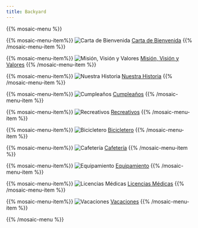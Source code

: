 ```yaml
---
title: Backyard
---
```


{{% mosaic-menu %}}

{{% mosaic-menu-item%}}
![Carta de Bienvenida](../img/letter.png)
[Carta de Bienvenida](/home/carta_bienvenida/)
{{% /mosaic-menu-item %}}

{{% mosaic-menu-item%}}
![Misión, Visión y Valores](../img/mission.png)
[Misión, Visión y Valores](/quienes_somos/mision_vision_valores/)
{{% /mosaic-menu-item %}}

{{% mosaic-menu-item%}}
![Nuestra Historia](../img/history.png)
[Nuestra Historia](/quienes_somos/nuestra_historia/)
{{% /mosaic-menu-item %}}

{{% mosaic-menu-item%}}
![Cumpleaños](../img/birthday.png)
[Cumpleaños](/quienes_somos/cumpleanos/)
{{% /mosaic-menu-item %}}

{{% mosaic-menu-item%}}
![Recreativos](../img/games.png)
[Recreativos](/que_ofrecemos/recreativos/)
{{% /mosaic-menu-item %}}

{{% mosaic-menu-item%}}
![Bicicletero](../img/bike.png)
[Bicicletero](/que_ofrecemos/bicicletero/)
{{% /mosaic-menu-item %}}

{{% mosaic-menu-item%}}
![Cafetería](../img/coffe.png)
[Cafetería](/que_ofrecemos/cafeteria/)
{{% /mosaic-menu-item %}}

{{% mosaic-menu-item%}}
![Equipamiento](../img/equipement.png)
[Equipamiento](/que_ofrecemos/equipamiento/)
{{% /mosaic-menu-item %}}

{{% mosaic-menu-item%}}
![Licencias Médicas](../img/health.jpg)
[Licencias Médicas](/nuestras_pautas/licencias/)
{{% /mosaic-menu-item %}}

{{% mosaic-menu-item%}}
![Vacaciones](../img/vacations.png)
[Vacaciones](/nuestras_pautas/vacaciones/)
{{% /mosaic-menu-item %}}

{{% /mosaic-menu %}}
